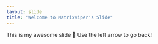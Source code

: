 ```yaml
---
layout: slide
title: "Welcome to Matrixviper's Slide"
---
```


This is my awesome slide 🎉
Use the left arrow to go back!
